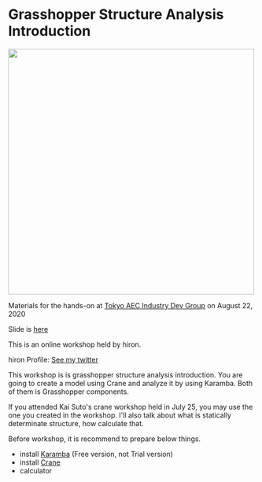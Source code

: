 # Grasshopper Structure Analysis Introduction

<img src=https://github.com/hrntsm/TAEC-Handson-Archive/blob/master/200822_GH_Structure_Analysis_Intro_by_hiron/image/Crane_Table_Analye.gif width=500>

Materials for the hands-on at [Tokyo AEC Industry Dev Group](https://www.meetup.com/ja-JP/Tokyo-AEC-Industry-Dev-Group/events/271714241/) on August 22, 2020

Slide is [here](https://docs.google.com/presentation/d/1Hu4GlZW118BceReSumMHjtgRWf-7Eru_bdiKLrkEnJg/edit?usp=sharing)

This is an online workshop held by hiron.

hiron Profile: [See my twitter](https://twitter.com/hiron_rgkr)

This workshop is is grasshopper structure analysis introduction. You are going to create a model using Crane and analyze it by using Karamba. Both of them is Grasshopper components.

If you attended Kai Suto's crane workshop held in July 25, you may use the one you created in the workshop.
I'll also talk about what is statically determinate structure, how calculate that.

Before workshop, it is recommend to prepare below things.

+ install [Karamba](https://www.food4rhino.com/app/karamba3d) (Free version, not Trial version)
+ install [Crane](https://www.food4rhino.com/app/crane)
+ calculator
